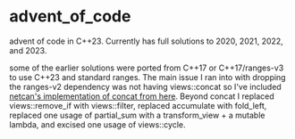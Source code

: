 # advent_of_code

advent of code in C++23. Currently has full solutions to 2020, 2021, 2022, and 2023.

some of the earlier solutions were ported from C++17 or C++17/ranges-v3 to use C++23 and standard ranges. The main issue I ran into with dropping the ranges-v2 dependency was not having views::concat so I've included [netcan's implementation of concat from here](https://github.com/netcan/recipes/blob/master/cpp/metaproggramming/ranges/Calendar.cpp#L585). Beyond concat I replaced views::remove_if with views::filter, replaced accumulate with fold_left, replaced one usage of partial_sum with a transform_view + a mutable lambda, and excised one usage of views::cycle.

